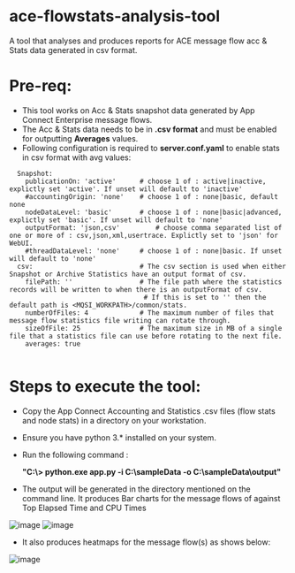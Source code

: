 # ace-flowstats-analysis-tool
A tool that analyses and produces reports for ACE message flow acc &amp; Stats data generated in csv format. 

# Pre-req:
- This tool works on Acc & Stats snapshot data generated by App Connect Enterprise message flows. 
- The Acc & Stats data needs to be in **.csv format** and must be enabled for outputting **Averages** values.
- Following configuration is required to **server.conf.yaml** to enable stats in csv format with avg values:
```
  Snapshot:
    publicationOn: 'active'      # choose 1 of : active|inactive, explictly set 'active'. If unset will default to 'inactive'
    #accountingOrigin: 'none'    # choose 1 of : none|basic, default none
    nodeDataLevel: 'basic'       # choose 1 of : none|basic|advanced, explictly set 'basic'. If unset will default to 'none'
    outputFormat: 'json,csv'         # choose comma separated list of one or more of : csv,json,xml,usertrace. Explictly set to 'json' for WebUI. 
    #threadDataLevel: 'none'     # choose 1 of : none|basic. If unset will default to 'none'
  csv:                           # The csv section is used when either Snapshot or Archive Statistics have an output format of csv.
    filePath: ''                 # The file path where the statistics records will be written to when there is an outputFormat of csv.
                                  # If this is set to '' then the default path is <MQSI_WORKPATH>/common/stats.
    numberOfFiles: 4             # The maximum number of files that message flow statistics file writing can rotate through.
    sizeOfFile: 25               # The maximum size in MB of a single file that a statistics file can use before rotating to the next file.
    averages: true   
   
   ```
   
# Steps to execute the tool:

- Copy the App Connect Accounting and Statistics .csv files (flow stats and node stats) in a directory on your workstation.

- Ensure you have python 3.*   installed on your system.

- Run the following command :

  **"C:\\> python.exe app.py -i C:\sampleData -o C:\sampleData\output"**


- The output will be generated in the directory mentioned on the command line. It produces Bar charts for the message flows of against Top Elapsed Time and CPU Times 

![image](https://user-images.githubusercontent.com/11312111/176396073-6fa2c5d5-5403-4d57-8f7d-3e55e66b28f6.png)     ![image](https://user-images.githubusercontent.com/11312111/176396659-3ab8ba73-046d-445d-a200-b3c87de7b5dd.png)


- It also produces heatmaps for the message flow(s) as shows below:

![image](https://user-images.githubusercontent.com/11312111/176395092-59067702-1d6c-4b09-86fe-d6307e7abfd5.png)
